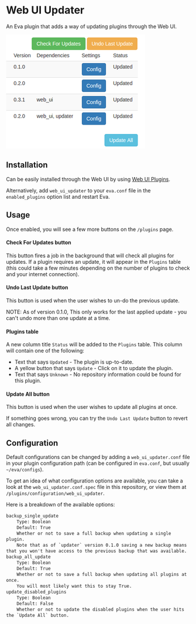 Web UI Updater
==============

An Eva plugin that adds a way of updating plugins through the Web UI.

![Web UI Updater](/screenshot.png?raw=true "https://127.0.0.1:8080/plugins")

## Installation

Can be easily installed through the Web UI by using [Web UI Plugins](https://github.com/edouardpoitras/eva-web-ui-plugins).

Alternatively, add `web_ui_updater` to your `eva.conf` file in the `enabled_plugins` option list and restart Eva.

## Usage

Once enabled, you will see a few more buttons on the `/plugins` page.

#### Check For Updates button

This button fires a job in the background that will check all plugins for updates.
If a plugin requires an update, it will appear in the `Plugins` table (this could take a few minutes depending on the number of plugins to check and your internet connection).

#### Undo Last Update button

This button is used when the user wishes to un-do the previous update.

NOTE: As of version 0.1.0, This only works for the last applied update - you can't undo more than one update at a time.

#### Plugins table

A new column title `Status` will be added to the `Plugins` table. This column will contain one of the following:

* Text that says `Updated` - The plugin is up-to-date.
* A yellow button that says `Update` - Click on it to update the plugin.
* Text that says `Unknown` - No repository information could be found for this plugin.

#### Update All button

This button is used when the user wishes to update all plugins at once.

If something goes wrong, you can try the `Undo Last Update` button to revert all changes.

## Configuration

Default configurations can be changed by adding a `web_ui_updater.conf` file in your plugin configuration path (can be configured in `eva.conf`, but usually `~/eva/configs`).

To get an idea of what configuration options are available, you can take a look at the `web_ui_updater.conf.spec` file in this repository, or view them at `/plugins/configuration/web_ui_updater`.

Here is a breakdown of the available options:

    backup_single_update
        Type: Boolean
        Default: True
        Whether or not to save a full backup when updating a single plugin.
        Note that as of `updater` version 0.1.0 saving a new backup means that you won't have access to the previous backup that was available.
    backup_all_update
        Type: Boolean
        Default: True
        Whether or not to save a full backup when updating all plugins at once.
        You will most likely want this to stay True.
    update_disabled_plugins
        Type: Boolean
        Default: False
        Whether or not to update the disabled plugins when the user hits the `Update All` button.
